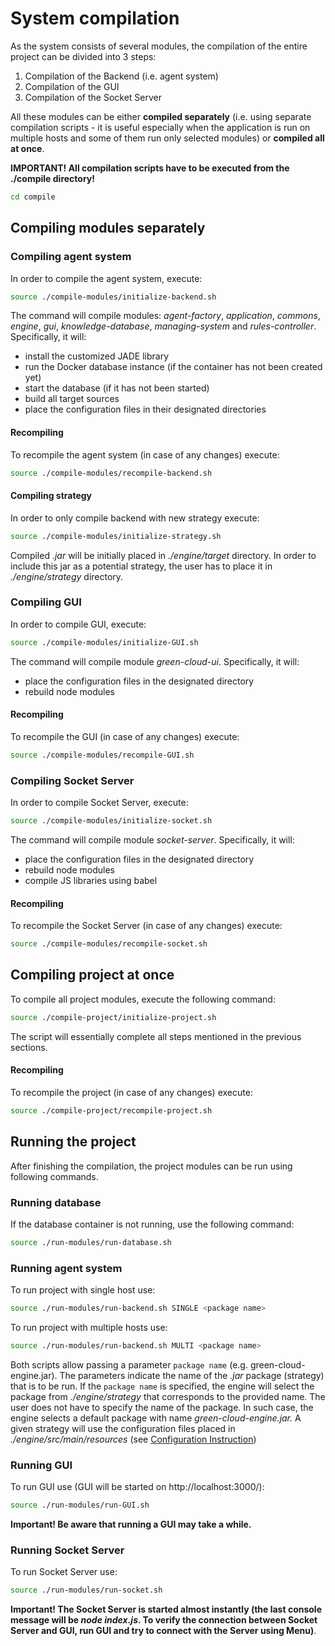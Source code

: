 # System compilation

As the system consists of several modules, the compilation of the entire project can be divided into 3 steps:

1. Compilation of the Backend (i.e. agent system)
2. Compilation of the GUI
3. Compilation of the Socket Server

All these modules can be either **compiled separately** (i.e. using separate compilation scripts - it is useful
especially when the application is run on multiple hosts and some of them run only selected modules) or **compiled all
at once**.

**IMPORTANT! All compilation scripts have to be executed from the ./compile directory!**

```bash
cd compile
```

## Compiling modules separately

### Compiling agent system

In order to compile the agent system, execute:

```bash
source ./compile-modules/initialize-backend.sh
```

The command will compile modules: _agent-factory_, _application_, _commons_, _engine_, _gui_, _knowledge-database_,
_managing-system_ and _rules-controller_. Specifically, it will:

- install the customized JADE library
- run the Docker database instance (if the container has not been created yet)
- start the database (if it has not been started)
- build all target sources
- place the configuration files in their designated directories

#### Recompiling

To recompile the agent system (in case of any changes) execute:

```bash
source ./compile-modules/recompile-backend.sh
```

#### Compiling strategy

In order to only compile backend with new strategy execute:

```bash
source ./compile-modules/initialize-strategy.sh
```

Compiled _.jar_ will be initially placed in _./engine/target_ directory. In order to include this jar as a potential
strategy, the user has to place it in _./engine/strategy_ directory.

### Compiling GUI

In order to compile GUI, execute:

```bash
source ./compile-modules/initialize-GUI.sh
```

The command will compile module _green-cloud-ui_. Specifically, it will:

- place the configuration files in the designated directory
- rebuild node modules

#### Recompiling

To recompile the GUI (in case of any changes) execute:

```bash
source ./compile-modules/recompile-GUI.sh
```

### Compiling Socket Server

In order to compile Socket Server, execute:

```bash
source ./compile-modules/initialize-socket.sh
```

The command will compile module _socket-server_. Specifically, it will:

- place the configuration files in the designated directory
- rebuild node modules
- compile JS libraries using babel

#### Recompiling

To recompile the Socket Server (in case of any changes) execute:

```bash
source ./compile-modules/recompile-socket.sh
```

## Compiling project at once

To compile all project modules, execute the following command:

```bash
source ./compile-project/initialize-project.sh
```

The script will essentially complete all steps mentioned in the previous sections.

#### Recompiling

To recompile the project (in case of any changes) execute:

```bash
source ./compile-project/recompile-project.sh
```

## Running the project

After finishing the compilation, the project modules can be run using following commands.

### Running database

If the database container is not running, use the following command:

```bash
source ./run-modules/run-database.sh
```

### Running agent system

To run project with single host use:

```bash
source ./run-modules/run-backend.sh SINGLE <package name>
```

To run project with multiple hosts use:

```bash
source ./run-modules/run-backend.sh MULTI <package name>
```

Both scripts allow passing a parameter `package name` (e.g. green-cloud-engine.jar). The parameters indicate the
name of the _.jar_ package (strategy) that is to be run. If the `package name` is specified, the engine will select
the package from _./engine/strategy_ that corresponds to the provided name. The user does not have to specify
the name of the package. In such case, the engine selects a default package with name _green-cloud-engine.jar._
A given strategy will use the configuration files placed in _./engine/src/main/resources_ (see 
[Configuration Instruction](config/CONFIG_INSTRUCTION.md))

### Running GUI

To run GUI use (GUI will be started on http://localhost:3000/):

```bash
source ./run-modules/run-GUI.sh
```

**Important! Be aware that running a GUI may take a while.**

### Running Socket Server

To run Socket Server use:

```bash
source ./run-modules/run-socket.sh
```

**Important! The Socket Server is started almost instantly (the last console message will be _node index.js_. To verify
the connection between Socket Server and GUI, run GUI and try to connect with the Server using Menu)**.

